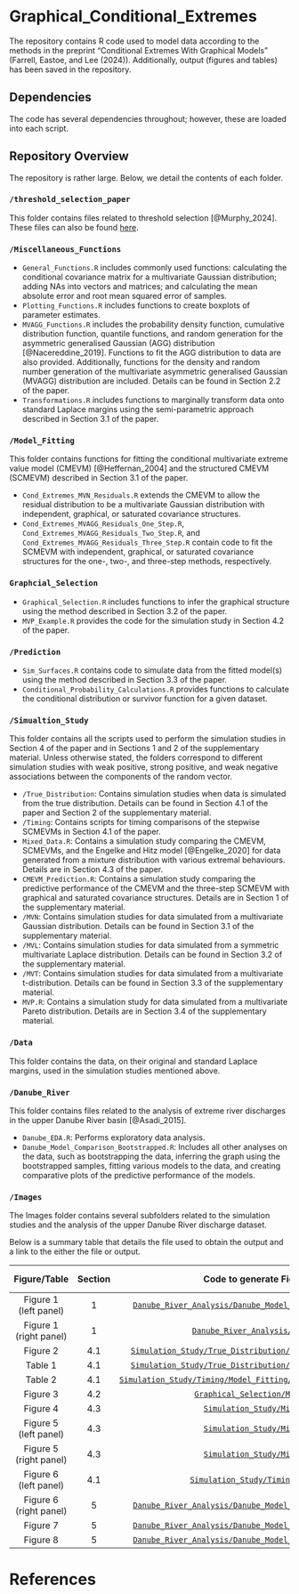 # **Graphical_Conditional_Extremes**

The repository contains R code used to model data according to the methods in the preprint “Conditional Extremes With Graphical Models” (Farrell, Eastoe, and Lee (2024)). Additionally, output (figures and tables) has been saved in the repository.

## **Dependencies**

The code has several dependencies throughout; however, these are loaded into each script.

## **Repository Overview**

The repository is rather large. Below, we detail the contents of each folder.

### `/threshold_selection_paper`

This folder contains files related to threshold selection [@Murphy_2024]. These files can also be found [here](https://github.com/conor-murphy4/automated_threshold_selection/tree/main/src).

### `/Miscellaneous_Functions`

- `General_Functions.R` includes commonly used functions: calculating the conditional covariance matrix for a multivariate Gaussian distribution; adding NAs into vectors and matrices; and calculating the mean absolute error and root mean squared error of samples.
- `Plotting_Functions.R` includes functions to create boxplots of parameter estimates.
- `MVAGG_Functions.R` includes the probability density function, cumulative distribution function, quantile functions, and random generation for the asymmetric generalised Gaussian (AGG) distribution [@Nacereddine_2019]. Functions to fit the AGG distribution to data are also provided. Additionally, functions for the density and random number generation of the multivariate asymmetric generalised Gaussian (MVAGG) distribution are included. Details can be found in Section 2.2 of the paper.
- `Transformations.R` includes functions to marginally transform data onto standard Laplace margins using the semi-parametric approach described in Section 3.1 of the paper.

### `/Model_Fitting`

This folder contains functions for fitting the conditional multivariate extreme value model (CMEVM) [@Heffernan_2004] and the structured CMEVM (SCMEVM) described in Section 3.1 of the paper. 

- `Cond_Extremes_MVN_Residuals.R` extends the CMEVM to allow the residual distribution to be a multivariate Gaussian distribution with independent, graphical, or saturated covariance structures.
- `Cond_Extremes_MVAGG_Residuals_One_Step.R`, `Cond_Extremes_MVAGG_Residuals_Two_Step.R`, and `Cond_Extremes_MVAGG_Residuals_Three_Step.R` contain code to fit the SCMEVM with independent, graphical, or saturated covariance structures for the one-, two-, and three-step methods, respectively.

### `Graphcial_Selection`

- `Graphical_Selection.R` includes functions to infer the graphical structure using the method described in Section 3.2 of the paper.
- `MVP_Example.R` provides the code for the simulation study in Section 4.2 of the paper.


### `/Prediction`

- `Sim_Surfaces.R` contains code to simulate data from the fitted model(s) using the method described in Section 3.3 of the paper.
- `Conditional_Probability_Calculations.R` provides functions to calculate the conditional distribution or survivor function for a given dataset.

### `/Simualtion_Study`

This folder contains all the scripts used to perform the simulation studies in Section 4 of the paper and in Sections 1 and 2 of the supplementary material. Unless otherwise stated, the folders correspond to different simulation studies with weak positive, strong positive, and weak negative associations between the components of the random vector.

- `/True_Distribution`: Contains simulation studies when data is simulated from the true distribution. Details can be found in Section 4.1 of the paper and Section 2 of the supplementary material.
- `/Timing`: Contains scripts for timing comparisons of the stepwise SCMEVMs in Section 4.1 of the paper.
- `Mixed_Data.R`: Contains a simulation study comparing the CMEVM, SCMEVMs, and the Engelke and Hitz model [@Engelke_2020] for data generated from a mixture distribution with various extremal behaviours. Details are in Section 4.3 of the paper.
- `CMEVM_Prediction.R`: Contains a simulation study comparing the predictive performance of the CMEVM and the three-step SCMEVM with graphical and saturated covariance structures. Details are in Section 1 of the supplementary material.
- `/MVN`: Contains simulation studies for data simulated from a multivariate Gaussian distribution. Details can be found in Section 3.1 of the supplementary material.
- `/MVL`: Contains simulation studies for data simulated from a symmetric multivariate Laplace distribution. Details can be found in Section 3.2 of the supplementary material.
- `/MVT`: Contains simulation studies for data simulated from a multivariate t-distribution. Details can be found in Section 3.3 of the supplementary material.
- `MVP.R`: Contains a simulation study for data simulated from a multivariate Pareto distribution. Details are in Section 3.4 of the supplementary material.

### `/Data`

This folder contains the data, on their original and standard Laplace margins, used in the simulation studies mentioned above.

### `/Danube_River`

This folder contains files related to the analysis of extreme river discharges in the upper Danube River basin [@Asadi_2015].

- `Danube_EDA.R`: Performs exploratory data analysis.
- `Danube_Model_Comparison_Bootstrapped.R`: Includes all other analyses on the data, such as bootstrapping the data, inferring the graph using the bootstrapped samples, fitting various models to the data, and creating comparative plots of the predictive performance of the models.

### `/Images`

The Images folder contains several subfolders related to the simulation studies and the analysis of the upper Danube River discharge dataset.

Below is a summary table that details the file used to obtain the output and a link to the either the file or output. 

| Figure/Table | Section | Code to generate Figure/Table | Link to Output | 
| :-----: | :-----: | :-----: | :-----: |
| Figure 1 <br>(left panel) | 1 | [`Danube_River_Analysis/Danube_Model_Comparison_Bootstrapped.R`](https://github.com/AidenFarrell/Graphical_Conditional_Extremes/blob/main/Danube_River_Analysis/Danube_Model_Comparison_Bootstrapped.R) | [Figure](https://github.com/AidenFarrell/Graphical_Conditional_Extremes/blob/main/Images/Danube/Bootstrapped_Ouput/Danube_River.pdf) | 
| Figure 1 <br>(right panel) | 1 | [`Danube_River_Analysis/Danube_EDA.R`](https://github.com/AidenFarrell/Graphical_Conditional_Extremes/blob/main/Danube_River_Analysis/Danube_EDA.R) | [Figure](https://github.com/AidenFarrell/Graphical_Conditional_Extremes/blob/main/Images/Danube/Inference_On_Data/EDA.pdf) |
| Figure 2 | 4.1 | [`Simulation_Study/True_Distribution/True_Dist_Low_Dependence.R`](https://github.com/AidenFarrell/Graphical_Conditional_Extremes/blob/main/Simulation_Study/True_Distribution/True_Dist_Low_Dependence.R) | [Figure](https://github.com/AidenFarrell/Graphical_Conditional_Extremes/blob/main/Images/Simulation_Study/True_Distribution/Low_Dependence/Alpha.pdf) | 
| Table 1 | 4.1 | [`Simulation_Study/True_Distribution/True_Dist_Low_Dependence.R`](https://github.com/AidenFarrell/Graphical_Conditional_Extremes/blob/main/Simulation_Study/True_Distribution/True_Dist_Low_Dependence.R) | N/A | 
| Table 2 | 4.1 | [`Simulation_Study/Timing/Model_Fitting/Timing_Large_Sparse_Graphs.R`](https://github.com/AidenFarrell/Graphical_Conditional_Extremes/blob/main/Simulation_Study/Timing/Model_Fitting/Timing_Large_Sparse_Graphs.R) | N/A | 
| Figure 3 | 4.2 | [`Graphical_Selection/MVP_Example.R`](https://github.com/AidenFarrell/Graphical_Conditional_Extremes/blob/main/Graphical_Selection/MVP_Example.R) | [Folder](https://github.com/AidenFarrell/Graphical_Conditional_Extremes/tree/main/Images/Simulation_Study/Graphical_Selection) | 
| Figure 4 | 4.3 | [`Simulation_Study/Mixed_Data.R`](https://github.com/AidenFarrell/Graphical_Conditional_Extremes/blob/main/Simulation_Study/Mixed_Data.R) | [Figure](https://github.com/AidenFarrell/Graphical_Conditional_Extremes/blob/main/Images/Simulation_Study/Mixed_Data/Gamma.pdf) | 
| Figure 5 <br>(left panel) | 4.3 | [`Simulation_Study/Mixed_Data.R`](https://github.com/AidenFarrell/Graphical_Conditional_Extremes/blob/main/Simulation_Study/Mixed_Data.R) | [Figure](https://github.com/AidenFarrell/Graphical_Conditional_Extremes/blob/main/Images/Simulation_Study/Mixed_Data/Probabilities/Site_3/Prob_5.pdf) |
| Figure 5 <br>(right panel) | 4.3 | [`Simulation_Study/Mixed_Data.R`](https://github.com/AidenFarrell/Graphical_Conditional_Extremes/blob/main/Simulation_Study/Mixed_Data.R) | [Figure](https://github.com/AidenFarrell/Graphical_Conditional_Extremes/blob/main/Images/Simulation_Study/Mixed_Data/Probabilities/Site_3/Prob_6.pdf) |
| Figure 6 <br>(left panel) | 4.1 | [`Simulation_Study/Timing/Time_plot.R`](https://github.com/AidenFarrell/Graphical_Conditional_Extremes/blob/main/Simulation_Study/Timing/Time_plot.R) | [Figure](https://github.com/AidenFarrell/Graphical_Conditional_Extremes/blob/main/Images/Simulation_Study/Time_Graph.pdf) | 
| Figure 6 <br>(right panel) | 5 | [`Danube_River_Analysis/Danube_Model_Comparison_Bootstrapped.R`](https://github.com/AidenFarrell/Graphical_Conditional_Extremes/blob/main/Danube_River_Analysis/Danube_Model_Comparison_Bootstrapped.R) | [Figure](https://github.com/AidenFarrell/Graphical_Conditional_Extremes/blob/main/Images/Danube/Bootstrapped_Ouput/Danube_Inferred_Glasso_Residuals.pdf) | 
| Figure 7 | 5 | [`Danube_River_Analysis/Danube_Model_Comparison_Bootstrapped.R`](https://github.com/AidenFarrell/Graphical_Conditional_Extremes/blob/main/Danube_River_Analysis/Danube_Model_Comparison_Bootstrapped.R) | [Figure](https://github.com/AidenFarrell/Graphical_Conditional_Extremes/blob/main/Images/Danube/Bootstrapped_Ouput/Chi_Comp.pdf) | 
| Figure 8 | 5 | [`Danube_River_Analysis/Danube_Model_Comparison_Bootstrapped.R`](https://github.com/AidenFarrell/Graphical_Conditional_Extremes/blob/main/Danube_River_Analysis/Danube_Model_Comparison_Bootstrapped.R) | [Figure](https://github.com/AidenFarrell/Graphical_Conditional_Extremes/blob/main/Images/Danube/Bootstrapped_Ouput/Bias_ETA_80_CMEVM_Graph.pdf) | 

# **References**

